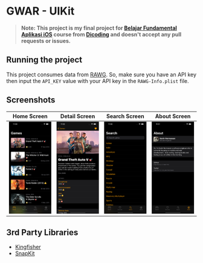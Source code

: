 # GWAR - UIKit

> **Note: This project is my final project for [Belajar Fundamental Aplikasi iOS](https://www.dicoding.com/academies/202) course from [Dicoding](https://dicoding.com) and doesn't accept any pull requests or issues.**

## Running the project
This project consumes data from [RAWG](https://rawg.io). So, make sure you have an API key then input the `API_KEY` value with your API key in the `RAWG-Info.plist` file.

## Screenshots

| Home Screen                                    | Detail Screen                                  | Search Screen                                    | About Screen                                   |
| ------------------------------------------------ | -------------------------------------------- | ------------------------------------------------ | ---------------------------------------------- |
| ![Splash Screen](/Screenshots/Home-screen.png) | ![Home Screen](/Screenshots/Detail-screen.png) | ![Detail Screen](/Screenshots/Search-screen.png) | ![About Screen](/Screenshots/About-screen.png) |

## 3rd Party Libraries

- [Kingfisher](https://github.com/onevcat/Kingfisher)
- [SnapKit](https://github.com/SnapKit/SnapKit)
